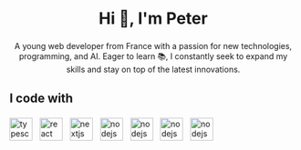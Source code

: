 
<h1 align="center">Hi 👋, I'm Peter</h1>

###

<p align="center">A young web developer from France with a passion for new technologies, programming, and AI. Eager to learn 📚, I constantly seek to expand my skills and stay on top of the latest innovations. </p>

###

<p align="left"></p>

###

<h2 align="left">I code with</h2>

###

<div align="left">
    <img src="https://cdn.jsdelivr.net/gh/devicons/devicon/icons/typescript/typescript-original.svg" height="40" alt="typescript logo"  />
    <img width="5" />
  <img src="https://cdn.jsdelivr.net/gh/devicons/devicon/icons/react/react-original.svg" height="40" alt="react logo"  />
    <img width="5" />
  <img src="https://cdn.jsdelivr.net/gh/devicons/devicon/icons/nextjs/nextjs-original.svg" height="40" alt="nextjs logo"  />
    <img width="5" />
     <img src="https://cdn.jsdelivr.net/gh/devicons/devicon/icons/tailwindcss/tailwindcss-original.svg" height="40" alt="nodejs logo"  />
    <img width="5" />
     <img src="https://cdn.jsdelivr.net/gh/devicons/devicon/icons/nodejs/nodejs-original.svg" height="40" alt="nodejs logo"  />
     <img width="5" />
     <img src="https://cdn.jsdelivr.net/gh/devicons/devicon/icons/express/express-original.svg" height="40" alt="nodejs logo"  />
      <img width="5" />
     <img src="https://cdn.jsdelivr.net/gh/devicons/devicon/icons/nestjs/nestjs-original.svg" height="40" alt="nodejs logo"  />



###

<p align="left"></p>

###

<p align="left"></p>

###

